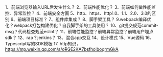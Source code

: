 1、前端浏览器输入URL后发生什么？
2、前端性能优化？
3、前端如何做性能监控、异常监控？
4、前端安全方面
5、http、https、http1.0、1.1、2.0、3.0的区别
6、前端项目标准？
7、组件库集成？
8、脚手架工具？
9.webpack编译优化？webpack打包构建优化？自我脚手架的工具使用？
10、git提交规范commit-msg？代码检查规范eslint？
11、前端性能监控？前端异常监控？前端用户埋点sdk？
12、rap？jenkins？
13、混合app交互
14、设计模式
15、Vue源码
16、Typescript写的SDK模板
17. http知识，https://mp.weixin.qq.com/s/oRGE2KA7bsfhoIboqrmGkA
